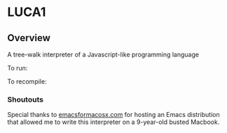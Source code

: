 # LUCA1

## Overview
A tree-walk interpreter of a Javascript-like programming language

To run:

To recompile:

### Shoutouts
Special thanks to [emacsformacosx.com](https://emacsformacosx.com/) for hosting an Emacs distribution that allowed me
to write this interpreter on a 9-year-old busted Macbook. 


